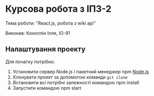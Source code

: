 # Курсова робота з ІПЗ-2

Тема роботи: "React.js, робота з wiki api" 

Виконав: Коноплін Ілля, ІО-91

## Налаштування проекту
Для початку потрібно:
1. Установити сервер Node.js і пакетний менеджер npm [Node.js](https://nodejs.org/en/)
2. Клонувати проект за допомогою команди `git clone`
3. Встановити всі потрібні залежності командою npm install
4. Запустити командою npm start
